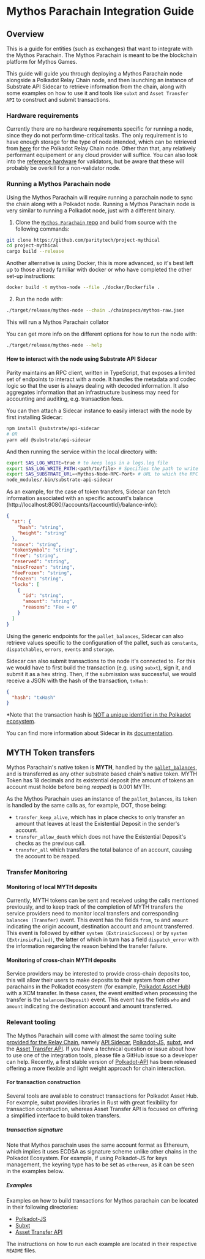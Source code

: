 # Mythos Parachain Integration Guide

## Overview

This is a guide for entities (such as exchanges) that want to integrate with the Mythos Parachain. The Mythos Parachain is meant to be the blockchain platform for Mythos Games.

This guide will guide you through deploying a Mythos Parachain node alongside a Polkadot Relay Chain node, and then launching an instance of Substrate API Sidecar to retrieve information from the chain, along with some examples on how to use it and tools like `subxt` and `Asset Transfer API` to construct and submit transactions.

### Hardware requirements

Currently there are no hardware requirements specific for running a node, since they do not perform time-critical tasks. The only requirement is to have enough storage for the type of node intended, which can be retrieved from [here](https://stakeworld.io/docs/dbsize) for the Polkadot Relay Chain node. Other than that, any relatively performant equipement or any cloud provider will suffice. You can also look into the [reference hardware](https://wiki.polkadot.network/docs/maintain-guides-how-to-validate-polkadot#reference-hardware) for validators, but be aware that these will probably be overkill for a non-validator node.

### Running a Mythos Parachain node

Using the Mythos Parachain will require running a parachain node to sync the chain along with a Polkadot node. Running a Mythos Parachain node is very similar to running a Polkadot node, just with a different binary.

1. Clone the [`Mythos Parachain` repo](https://github.com/paritytech/project-mythical/tree/main) and build from source with the following commands:
  ```bash
  git clone https://github.com/paritytech/project-mythical
  cd project-mythical
  cargo build --release
  ```

  Another alternative is using Docker, this is more advanced, so it's best left up to those already familiar with docker or who have completed the other set-up instructions:

  ```bash
  docker build -t mythos-node --file ./docker/Dockerfile .
  ```

2. Run the node with:

  ```bash
  ./target/release/mythos-node --chain ./chainspecs/mythos-raw.json
  ```
  This will run a Mythos Parachain collator

  You can get more info on the different options for how to run the node with:

  ```bash
  ./target/release/mythos-node --help
  ```

#### How to interact with the node using Substrate API Sidecar

Parity maintains an RPC client, written in TypeScript, that exposes a limited set of endpoints to interact with a node. It handles the metadata and codec logic so that the user is always dealing with decoded information. It also aggregates information that an infrastructure business may need for accounting and auditing, e.g. transaction fees.

You can then attach a Sidecar instance to easily interact with the node by first installing Sidecar:

```bash
npm install @substrate/api-sidecar
# OR
yarn add @substrate/api-sidecar
```

And then running the service within the local directory with:

```bash
export SAS_LOG_WRITE=true # to keep logs in a logs.log file
export SAS_LOG_WRITE_PATH:<path/to/file> # Specifies the path to write the log files. Default will be where the package is installed.
export SAS_SUBSTRATE_URL=<Mythos-Node-RPC-Port> # URL to which the RPC proxy will attempt to connect to
node_modules/.bin/substrate-api-sidecar
```

As an example, for the case of token transfers, Sidecar can fetch information associated with an specific account's balance (http://localhost:8080//accounts/{accountId}/balance-info):

```json
{
  "at": {
    "hash": "string",
    "height": "string"
  },
  "nonce": "string",
  "tokenSymbol": "string",
  "free": "string",
  "reserved": "string",
  "miscFrozen": "string",
  "feeFrozen": "string",
  "frozen": "string",
  "locks": [
    {
      "id": "string",
      "amount": "string",
      "reasons": "Fee = 0"
    }
  ]
}
```

Using the generic endpoints for the `pallet_balances`, Sidecar can also retrieve values specific to the configuration of the pallet, such as `constants`, `dispatchables`, `errors`, `events` and `storage`.

Sidecar can also submit transactions to the node it's connected to. For this we would have to first build the transaction (e.g. using `subxt`), sign it, and submit it as a hex string. Then, if the submission was successful, we would receive a JSON with the hash of the transaction, `txHash`:

```json
{
  "hash": "txHash"
}
```

*Note that the transaction hash is [NOT a unique identifier in the Polkadot ecosystem](https://wiki.polkadot.network/docs/build-protocol-info#unique-identifiers-for-extrinsics).

You can find more information about Sidecar in its [documentation](https://paritytech.github.io/substrate-api-sidecar/dist/).

## MYTH Token transfers

Mythos Parachain's native token is **MYTH**, handled by the [`pallet_balances`](https://docs.rs/pallet-balances/latest/pallet_balances/), and is transferred as any other substrate based chain's native token. MYTH Token has 18 decimals and its existential deposit (the amount of tokens an account must holde before being _reaped_) is 0.001 MYTH.

As the Mythos Parachain uses an instance of the `pallet_balances`, its token is handled by the same calls as, for example, DOT, those being:

- `transfer_keep_alive`, which has in place checks to only transfer an amount that leaves at least the Existential Deposit in the sender's account.
- `transfer_allow_death` which does not have the Existential Deposit's checks as the previous call.
- `transfer_all` which transfers the total balance of an account, causing the account to be reaped.

### Transfer Monitoring

#### Monitoring of local MYTH deposits

Currently, MYTH tokens can be sent and received using the calls mentioned previously, and to keep track of the completion of MYTH transfers the service providers need to monitor local transfers and corresponding `balances (Transfer)` event. This event has the fields `from`, `to` and `amount` indicating the origin account, destination account and amount transferred. This event is followed by either `system (ExtrinsicSuccess)` or by `system (ExtrinsicFailed)`, the latter of which in turn has a field `dispatch_error` with the information regarding the reason behind the transfer failure.

#### Monitoring of cross-chain MYTH deposits

Service providers may be interested to provide cross-chain deposits too, this will allow their users to make deposits to their system from other parachains in the Polkadot ecosystem (for example, [Polkadot Asset Hub](https://wiki.polkadot.network/docs/build-integrate-assets)) with a XCM transfer. In these cases, the event emitted when processing the transfer is the `balances(Deposit)` event. This event has the fields `who` and `amount` indicating the destination account and amount transferred.

### Relevant tooling

The Mythos Parachain will come with almost the same tooling suite [provided for the Relay Chain](https://wiki.polkadot.network/docs/build-integration#recommendation), namely [API Sidecar](https://github.com/paritytech/substrate-api-sidecar), [Polkadot-JS](https://wiki.polkadot.network/docs/learn-polkadotjs-index), [subxt](https://github.com/paritytech/subxt), and the [Asset Transfer API](https://github.com/paritytech/asset-transfer-api). If you have a technical question or issue about how to use one of the integration tools, please file a GitHub issue so a developer can help. Recently, a first stable version of [Polkadot-API](https://papi.how/) has been released offering a more flexible and light weight approach for chain interaction. 


#### For transaction construction

Several tools are available to construct transactions for Polkadot Asset Hub. For example, subxt provides libraries in Rust with great flexibility for transaction construction, whereas Asset Transfer API is focused on offering a simplified interface to build token transfers.

##### transaction signature

Note that Mythos parachain uses the same account format as Ethereum, which implies it uses ECDSA as signature scheme unlike other chains in the Polkadot Ecosystem. For example, if using Polkadot-JS for keys management, the keyring type has to be set as `ethereum`, as it can be seen in the examples below.

##### Examples

Examples on how to build transactions for Mythos parachain can be located in their following directories:

- [Polkadot-JS](/polkadot-js-example/)
- [Subxt](/subxt-example/)
- [Asset Transfer API](/asset-transfer-api-example/)

The instructions on how to run each example are located in their respective `README` files.
